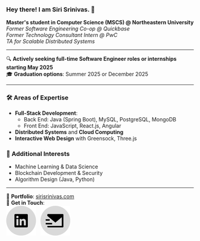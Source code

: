 ### Hey there! I am Siri Srinivas. :wave:

**Master's student in Computer Science (MSCS) @ Northeastern University**  
*Former Software Engineering Co-op @ Quickbase*  
*Former Technology Consultant Intern @ PwC*  
*TA for Scalable Distributed Systems*  

---

🔍 **Actively seeking full-time Software Engineer roles or internships starting May 2025**  
🎓 **Graduation options**: Summer 2025 or December 2025  

---

### 🛠️ Areas of Expertise  

- **Full-Stack Development**:  
  - Back End: Java (Spring Boot), MySQL, PostgreSQL, MongoDB  
  - Front End: JavaScript, React.js, Angular  
- **Distributed Systems** and **Cloud Computing**  
- **Interactive Web Design** with Greensock, Three.js  

### 🌱 Additional Interests  

- Machine Learning & Data Science  
- Blockchain Development & Security  
- Algorithm Design (Java, Python)  

---

📂 **Portfolio**: [sirisrinivas.com](https://www.sirisrinivas.com/)  
📇 **Get in Touch**:  
[![LinkedIn][ic-linkedin-with-bg]][linkedin] &nbsp; [![Mail][ic-mail-with-bg]][mail]  

<!-- Social Icons -->
[ic-linkedin-with-bg]: https://raw.githubusercontent.com/pavanpej/pavanpej/master/icons/linkedin-with-bg.svg  
[ic-mail-with-bg]: https://raw.githubusercontent.com/pavanpej/pavanpej/master/icons/mail-with-bg.svg  

<!-- Social Links -->
[linkedin]: https://www.linkedin.com/in/sirisrinivasa/  
[mail]: mailto:srinivas.sir@northeastern.edu  
